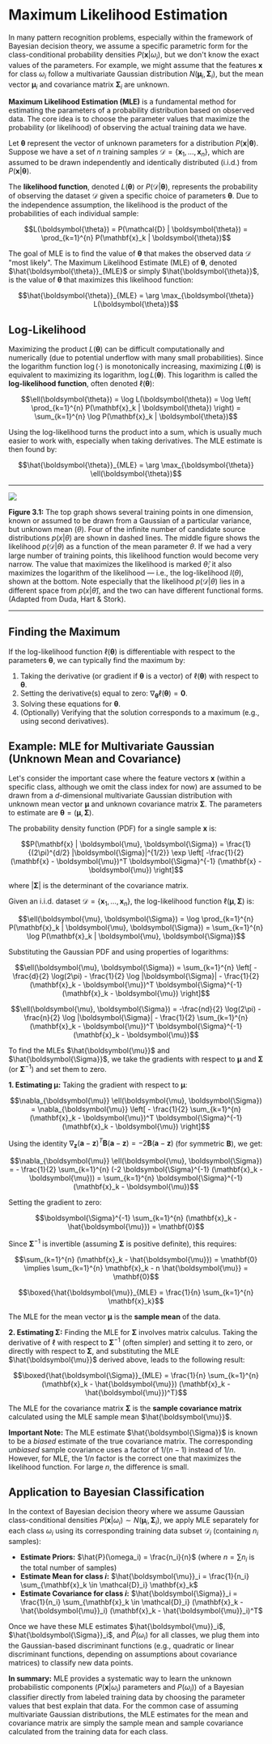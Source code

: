 # Maximum Likelihood Estimation

In many pattern recognition problems, especially within the framework of Bayesian decision theory, we assume a specific parametric form for the class-conditional probability densities $P(\mathbf{x} | \omega_i)$, but we don't know the exact values of the parameters. For example, we might assume that the features $\mathbf{x}$ for class $\omega_i$ follow a multivariate Gaussian distribution $N(\boldsymbol{\mu}_i, \boldsymbol{\Sigma}_i)$, but the mean vector $\boldsymbol{\mu}_i$ and covariance matrix $\boldsymbol{\Sigma}_i$ are unknown.

**Maximum Likelihood Estimation (MLE)** is a fundamental method for estimating the parameters of a probability distribution based on observed data. The core idea is to choose the parameter values that maximize the probability (or likelihood) of observing the actual training data we have.

Let $\boldsymbol{\theta}$ represent the vector of unknown parameters for a distribution $P(\mathbf{x} | \boldsymbol{\theta})$. Suppose we have a set of $n$ training samples $\mathcal{D} = \{\mathbf{x}_1, \dots, \mathbf{x}_n\}$, which are assumed to be drawn independently and identically distributed (i.i.d.) from $P(\mathbf{x} | \boldsymbol{\theta})$.

The **likelihood function**, denoted $L(\boldsymbol{\theta})$ or $P(\mathcal{D} | \boldsymbol{\theta})$, represents the probability of observing the dataset $\mathcal{D}$ given a specific choice of parameters $\boldsymbol{\theta}$. Due to the independence assumption, the likelihood is the product of the probabilities of each individual sample:

$$L(\boldsymbol{\theta}) = P(\mathcal{D} | \boldsymbol{\theta}) = \prod_{k=1}^{n} P(\mathbf{x}_k | \boldsymbol{\theta})$$

The goal of MLE is to find the value of $\boldsymbol{\theta}$ that makes the observed data $\mathcal{D}$ "most likely". The Maximum Likelihood Estimate (MLE) of $\boldsymbol{\theta}$, denoted $\hat{\boldsymbol{\theta}}_{MLE}$ or simply $\hat{\boldsymbol{\theta}}$, is the value of $\boldsymbol{\theta}$ that maximizes this likelihood function:

$$\hat{\boldsymbol{\theta}}_{MLE} = \arg \max_{\boldsymbol{\theta}} L(\boldsymbol{\theta})$$

## Log-Likelihood

Maximizing the product $L(\boldsymbol{\theta})$ can be difficult computationally and numerically (due to potential underflow with many small probabilities). Since the logarithm function $\log(\cdot)$ is monotonically increasing, maximizing $L(\boldsymbol{\theta})$ is equivalent to maximizing its logarithm, $\log L(\boldsymbol{\theta})$. This logarithm is called the **log-likelihood function**, often denoted $\ell(\boldsymbol{\theta})$:

$$\ell(\boldsymbol{\theta}) = \log L(\boldsymbol{\theta}) = \log \left( \prod_{k=1}^{n} P(\mathbf{x}_k | \boldsymbol{\theta}) \right) = \sum_{k=1}^{n} \log P(\mathbf{x}_k | \boldsymbol{\theta})$$

Using the log-likelihood turns the product into a sum, which is usually much easier to work with, especially when taking derivatives. The MLE estimate is then found by:

$$\hat{\boldsymbol{\theta}}_{MLE} = \arg \max_{\boldsymbol{\theta}} \ell(\boldsymbol{\theta})$$

---

![](img/Duda-Figure-3.1.png)

**Figure 3.1:** The top graph shows several training points in one dimension, known or assumed to be drawn from a Gaussian of a particular variance, but unknown mean ($\theta$). Four of the infinite number of candidate source distributions $p(x|\theta)$ are shown in dashed lines. The middle figure shows the likelihood $p(\mathcal{D}|\theta)$ as a function of the mean parameter $\theta$. If we had a very large number of training points, this likelihood function would become very narrow. The value that maximizes the likelihood is marked $\hat{\theta}$; it also maximizes the logarithm of the likelihood — i.e., the log-likelihood $l(\theta)$, shown at the bottom. Note especially that the likelihood $p(\mathcal{D}|\theta)$ lies in a different space from $p(x|\hat{\theta})$, and the two can have different functional forms. (Adapted from Duda, Hart & Stork).

---

## Finding the Maximum

If the log-likelihood function $\ell(\boldsymbol{\theta})$ is differentiable with respect to the parameters $\boldsymbol{\theta}$, we can typically find the maximum by:
1.  Taking the derivative (or gradient if $\boldsymbol{\theta}$ is a vector) of $\ell(\boldsymbol{\theta})$ with respect to $\boldsymbol{\theta}$.
2.  Setting the derivative(s) equal to zero: $\nabla_{\boldsymbol{\theta}} \ell(\boldsymbol{\theta}) = \mathbf{0}$.
3.  Solving these equations for $\boldsymbol{\theta}$.
4.  (Optionally) Verifying that the solution corresponds to a maximum (e.g., using second derivatives).

## Example: MLE for Multivariate Gaussian (Unknown Mean and Covariance)

Let's consider the important case where the feature vectors $\mathbf{x}$ (within a specific class, although we omit the class index for now) are assumed to be drawn from a $d$-dimensional multivariate Gaussian distribution with unknown mean vector $\boldsymbol{\mu}$ and unknown covariance matrix $\boldsymbol{\Sigma}$. The parameters to estimate are $\boldsymbol{\theta} = (\boldsymbol{\mu}, \boldsymbol{\Sigma})$.

The probability density function (PDF) for a single sample $\mathbf{x}$ is:

$$P(\mathbf{x} | \boldsymbol{\mu}, \boldsymbol{\Sigma}) = \frac{1}{(2\pi)^{d/2} |\boldsymbol{\Sigma}|^{1/2}} \exp \left[ -\frac{1}{2} (\mathbf{x} - \boldsymbol{\mu})^T \boldsymbol{\Sigma}^{-1} (\mathbf{x} - \boldsymbol{\mu}) \right]$$

where $|\boldsymbol{\Sigma}|$ is the determinant of the covariance matrix.

Given an i.i.d. dataset $\mathcal{D} = \{\mathbf{x}_1, \dots, \mathbf{x}_n\}$, the log-likelihood function $\ell(\boldsymbol{\mu}, \boldsymbol{\Sigma})$ is:

$$\ell(\boldsymbol{\mu}, \boldsymbol{\Sigma}) = \log \prod_{k=1}^{n} P(\mathbf{x}_k | \boldsymbol{\mu}, \boldsymbol{\Sigma}) = \sum_{k=1}^{n} \log P(\mathbf{x}_k | \boldsymbol{\mu}, \boldsymbol{\Sigma})$$

Substituting the Gaussian PDF and using properties of logarithms:

$$\ell(\boldsymbol{\mu}, \boldsymbol{\Sigma}) = \sum_{k=1}^{n} \left[ -\frac{d}{2} \log(2\pi) - \frac{1}{2} \log |\boldsymbol{\Sigma}| - \frac{1}{2} (\mathbf{x}_k - \boldsymbol{\mu})^T \boldsymbol{\Sigma}^{-1} (\mathbf{x}_k - \boldsymbol{\mu}) \right]$$

$$\ell(\boldsymbol{\mu}, \boldsymbol{\Sigma}) = -\frac{nd}{2} \log(2\pi) - \frac{n}{2} \log |\boldsymbol{\Sigma}| - \frac{1}{2} \sum_{k=1}^{n} (\mathbf{x}_k - \boldsymbol{\mu})^T \boldsymbol{\Sigma}^{-1} (\mathbf{x}_k - \boldsymbol{\mu})$$

To find the MLEs $\hat{\boldsymbol{\mu}}$ and $\hat{\boldsymbol{\Sigma}}$, we take the gradients with respect to $\boldsymbol{\mu}$ and $\boldsymbol{\Sigma}$ (or $\boldsymbol{\Sigma}^{-1}$) and set them to zero.

**1. Estimating $\boldsymbol{\mu}$:**
Taking the gradient with respect to $\boldsymbol{\mu}$:

$$\nabla_{\boldsymbol{\mu}} \ell(\boldsymbol{\mu}, \boldsymbol{\Sigma}) = \nabla_{\boldsymbol{\mu}} \left[ - \frac{1}{2} \sum_{k=1}^{n} (\mathbf{x}_k - \boldsymbol{\mu})^T \boldsymbol{\Sigma}^{-1} (\mathbf{x}_k - \boldsymbol{\mu}) \right]$$

Using the identity $\nabla_{\mathbf{z}} (\mathbf{a} - \mathbf{z})^T \mathbf{B} (\mathbf{a} - \mathbf{z}) = -2 \mathbf{B} (\mathbf{a} - \mathbf{z})$ (for symmetric $\mathbf{B}$), we get:

$$\nabla_{\boldsymbol{\mu}} \ell(\boldsymbol{\mu}, \boldsymbol{\Sigma}) = - \frac{1}{2} \sum_{k=1}^{n} (-2 \boldsymbol{\Sigma}^{-1} (\mathbf{x}_k - \boldsymbol{\mu})) = \sum_{k=1}^{n} \boldsymbol{\Sigma}^{-1} (\mathbf{x}_k - \boldsymbol{\mu})$$

Setting the gradient to zero:

$$\boldsymbol{\Sigma}^{-1} \sum_{k=1}^{n} (\mathbf{x}_k - \hat{\boldsymbol{\mu}}) = \mathbf{0}$$

Since $\boldsymbol{\Sigma}^{-1}$ is invertible (assuming $\boldsymbol{\Sigma}$ is positive definite), this requires:

$$\sum_{k=1}^{n} (\mathbf{x}_k - \hat{\boldsymbol{\mu}}) = \mathbf{0} \implies \sum_{k=1}^{n} \mathbf{x}_k - n \hat{\boldsymbol{\mu}} = \mathbf{0}$$

$$\boxed{\hat{\boldsymbol{\mu}}_{MLE} = \frac{1}{n} \sum_{k=1}^{n} \mathbf{x}_k}$$

The MLE for the mean vector $\boldsymbol{\mu}$ is the **sample mean** of the data.

**2. Estimating $\boldsymbol{\Sigma}$:**
Finding the MLE for $\boldsymbol{\Sigma}$ involves matrix calculus. Taking the derivative of $\ell$ with respect to $\boldsymbol{\Sigma}^{-1}$ (often simpler) and setting it to zero, or directly with respect to $\boldsymbol{\Sigma}$, and substituting the MLE $\hat{\boldsymbol{\mu}}$ derived above, leads to the following result:

$$\boxed{\hat{\boldsymbol{\Sigma}}_{MLE} = \frac{1}{n} \sum_{k=1}^{n} (\mathbf{x}_k - \hat{\boldsymbol{\mu}}) (\mathbf{x}_k - \hat{\boldsymbol{\mu}})^T}$$

The MLE for the covariance matrix $\boldsymbol{\Sigma}$ is the **sample covariance matrix** calculated using the MLE sample mean $\hat{\boldsymbol{\mu}}$.

**Important Note:** The MLE estimate $\hat{\boldsymbol{\Sigma}}$ is known to be a *biased* estimate of the true covariance matrix. The corresponding *unbiased* sample covariance uses a factor of $1/(n-1)$ instead of $1/n$. However, for MLE, the $1/n$ factor is the correct one that maximizes the likelihood function. For large $n$, the difference is small.

## Application to Bayesian Classification

In the context of Bayesian decision theory where we assume Gaussian class-conditional densities $P(\mathbf{x} | \omega_i) \sim N(\boldsymbol{\mu}_i, \boldsymbol{\Sigma}_i)$, we apply MLE separately for each class $\omega_i$ using its corresponding training data subset $\mathcal{D}_i$ (containing $n_i$ samples):

*   **Estimate Priors:** $\hat{P}(\omega_i) = \frac{n_i}{n}$ (where $n = \sum n_i$ is the total number of samples)
*   **Estimate Mean for class $i$:** $\hat{\boldsymbol{\mu}}_i = \frac{1}{n_i} \sum_{\mathbf{x}_k \in \mathcal{D}_i} \mathbf{x}_k$
*   **Estimate Covariance for class $i$:** $\hat{\boldsymbol{\Sigma}}_i = \frac{1}{n_i} \sum_{\mathbf{x}_k \in \mathcal{D}_i} (\mathbf{x}_k - \hat{\boldsymbol{\mu}}_i) (\mathbf{x}_k - \hat{\boldsymbol{\mu}}_i)^T$

Once we have these MLE estimates $\hat{\boldsymbol{\mu}}_i$, $\hat{\boldsymbol{\Sigma}}_i$, and $\hat{P}(\omega_i)$ for all classes, we plug them into the Gaussian-based discriminant functions (e.g., quadratic or linear discriminant functions, depending on assumptions about covariance matrices) to classify new data points.

**In summary:** MLE provides a systematic way to learn the unknown probabilistic components ($P(\mathbf{x} | \omega_i)$ parameters and $P(\omega_i)$) of a Bayesian classifier directly from labeled training data by choosing the parameter values that best explain that data. For the common case of assuming multivariate Gaussian distributions, the MLE estimates for the mean and covariance matrix are simply the sample mean and sample covariance calculated from the training data for each class.